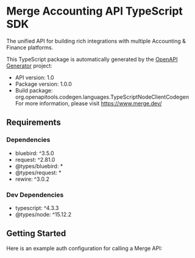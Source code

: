 # Merge Accounting API TypeScript SDK

The unified API for building rich integrations with multiple Accounting & Finance platforms.

This TypeScript package is automatically generated by the [OpenAPI Generator](https://openapi-generator.tech) project:

* API version: 1.0
* Package version: 1.0.0
* Build package: org.openapitools.codegen.languages.TypeScriptNodeClientCodegen For more information, please visit https://www.merge.dev/

<a name="requirements"></a>
## Requirements

### Dependencies

* bluebird: ^3.5.0
* request: ^2.81.0
* @types/bluebird: *
* @types/request: *
* rewire: ^3.0.2

### Dev Dependencies
* typescript: ^4.3.3
* @types/node: ^15.12.2

<a name="getting-started"></a>
## Getting Started

Here is an example auth configuration for calling a Merge API:


